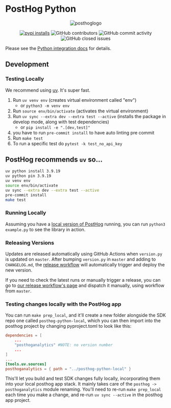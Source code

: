 # PostHog Python

<p align="center">
  <img alt="posthoglogo" src="https://user-images.githubusercontent.com/65415371/205059737-c8a4f836-4889-4654-902e-f302b187b6a0.png">
</p>
<p align="center">
   <a href="https://pypi.org/project/posthog/"><img alt="pypi installs" src="https://img.shields.io/pypi/v/posthog"/></a>
   <img alt="GitHub contributors" src="https://img.shields.io/github/contributors/posthog/posthog-python">
  <img alt="GitHub commit activity" src="https://img.shields.io/github/commit-activity/m/posthog/posthog-python"/>
  <img alt="GitHub closed issues" src="https://img.shields.io/github/issues-closed/posthog/posthog-python"/>
</p>

Please see the [Python integration docs](https://posthog.com/docs/integrations/python-integration) for details.

## Development

### Testing Locally

We recommend using [uv](https://docs.astral.sh/uv/). It's super fast.

1. Run `uv venv env` (creates virtual environment called "env")
    * or `python3 -m venv env`
2. Run `source env/bin/activate` (activates the virtual environment)
3. Run `uv sync --extra dev --extra test --active` (installs the package in develop mode, along with test dependencies)
    * or `pip install -e ".[dev,test]"`
4. you have to run `pre-commit install` to have auto linting pre commit
5. Run `make test`
  1. To run a specific test do `pytest -k test_no_api_key`

## PostHog recommends `uv` so...

```bash
uv python install 3.9.19
uv python pin 3.9.19
uv venv env
source env/bin/activate
uv sync --extra dev --extra test --active
pre-commit install
make test
```

### Running Locally

Assuming you have a [local version of PostHog](https://posthog.com/docs/developing-locally) running, you can run `python3 example.py` to see the library in action.

### Releasing Versions

Updates are released automatically using GitHub Actions when `version.py` is updated on `master`. After bumping `version.py` in `master` and adding to `CHANGELOG.md`, the [release workflow](https://github.com/PostHog/posthog-python/blob/master/.github/workflows/release.yaml) will automatically trigger and deploy the new version.

If you need to check the latest runs or manually trigger a release, you can go to [our release workflow's page](https://github.com/PostHog/posthog-python/actions/workflows/release.yaml) and dispatch it manually, using workflow from `master`.


### Testing changes locally with the PostHog app

You can run `make prep_local`, and it'll create a new folder alongside the SDK repo one called `posthog-python-local`, which you can then import into the posthog project by changing pyproject.toml to look like this:
```toml
dependencies = [
    ...
    "posthoganalytics" #NOTE: no version number
    ...
]
...
[tools.uv.sources]
posthoganalytics = { path = "../posthog-python-local" }
```
This'll let you build and test SDK changes fully locally, incorporating them into your local posthog app stack. It mainly takes care of the `posthog -> posthoganalytics` module renaming. You'll need to re-run `make prep_local` each time you make a change, and re-run `uv sync --active` in the posthog app project.
